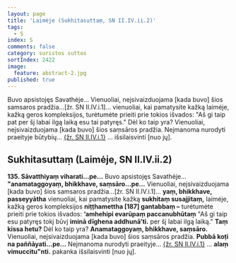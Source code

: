 ```yaml
---
layout: page
title: 'Laimėje (Sukhitasuttaṃ, SN II.IV.ii.2)'
tags:
  - S
index: S
comments: false
category: suristos suttos
sortIndex: 2422
image:
  feature: abstract-2.jpg
published: true
---
```


Buvo apsistojęs Savathėje... Vienuoliai, neįsivaizduojama [kada buvo] šios samsaros pradžia...[žr. SN II.IV.i.1]... vienuoliai, kai pamatysite kažką laimėje, kažką geros kompleksijos, turėtumėte prieiti prie tokios išvados: "Aš gi taip pat per šį labai ilgą laiką esu tai patyręs." Dėl ko taip yra? Vienuoliai, neįsivaizduojama [kada buvo] šios saṃsāros pradžia. Neįmanoma nurodyti praeityje būtybių... <a href="../tinakatthasuttam-zole-ir-sakeles">{žr. SN II.IV.i.1}</a> ... išsilaisvinti [nuo jų].

## Sukhitasuttaṃ (Laimėje, SN II.IV.ii.2)

**135. Sāvatthiyaṃ viharati…pe…** Buvo apsistojęs Savathėje... **"anamataggoyaṃ, bhikkhave, saṃsāro…pe…** Vienuoliai, neįsivaizduojama [kada buvo] šios samsaros pradžia...[žr. SN II.IV.i.1]... **yaṃ, bhikkhave, passeyyātha** vienuoliai, kai pamatysite kažką **sukhitaṃ susajjitaṃ,** laimėje, kažką geros kompleksijos **niṭṭhamettha [187] gantabbaṃ –** turėtumėte prieiti prie tokios išvados: **‘amhehipi evarūpaṃ paccanubhūtaṃ** "Aš gi taip esu patyręs tokį būvį **iminā dīghena addhunā’ti.** per šį labai ilgą laiką." **Taṃ kissa hetu?** Dėl ko taip yra? **Anamataggoyaṃ, bhikkhave, saṃsāro.** Vienuoliai, neįsivaizduojama [kada buvo] šios saṃsāros pradžia. **Pubbā koṭi na paññāyati…pe…** Neįmanoma nurodyti praeityje... <a href="../tinakatthasuttam-zole-ir-sakeles">{žr. SN II.IV.i.1}</a> ... **alaṃ vimuccitu"nti.** pakanka išsilaisvinti [nuo jų].
